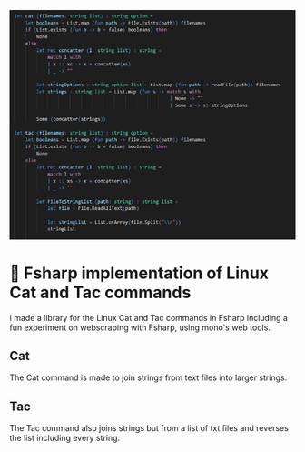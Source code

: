 ![Project](project.png)
# 🔁 Fsharp implementation of Linux Cat and Tac commands
I made a library for the Linux Cat and Tac commands in Fsharp including a fun experiment on webscraping with Fsharp, using mono's web tools.

## Cat
The Cat command is made to join strings from text files into larger strings.

## Tac
The Tac command also joins strings but from a list of txt files and reverses the list including every string.
